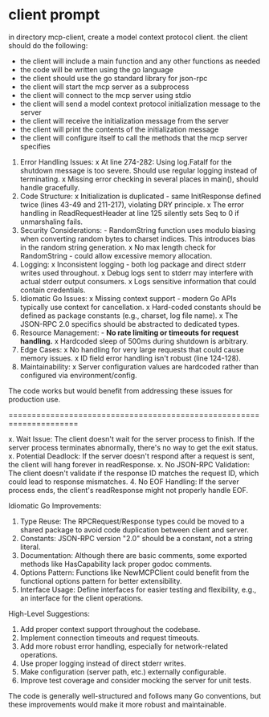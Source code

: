 # client prompt

in directory mcp-client, create a model context protocol client. the client should do the following:
- the client will include a main function and any other functions as needed
- the code will be written using the go language
- the client should use the go standard library for json-rpc
- the client will start the mcp server as a subprocess
- the client will connect to the mcp server using stdio
- the client will send a model context protocol initialization message to the server
- the client will receive the initialization message from the server
- the client will print the contents of the initialization message
- the client will configure itself to call the methods that the mcp server specifies


1. Error Handling Issues:
    x At line 274-282: Using log.Fatalf for the shutdown message is too severe. Should use regular logging
  instead of terminating.
    x Missing error checking in several places in main(), should handle gracefully.
  2. Code Structure:
    x Initialization is duplicated - same InitResponse defined twice (lines 43-49 and 211-217), violating
  DRY principle.
    x The error handling in ReadRequestHeader at line 125 silently sets Seq to 0 if unmarshaling fails.
  3. Security Considerations:
    - RandomString function uses modulo biasing when converting random bytes to charset indices. This
  introduces bias in the random string generation.
    x No max length check for RandomString - could allow excessive memory allocation.
  4. Logging:
    x Inconsistent logging - both log package and direct stderr writes used throughout.
    x Debug logs sent to stderr may interfere with actual stderr output consumers.
    x Logs sensitive information that could contain credentials.
  5. Idiomatic Go Issues:
    x Missing context support - modern Go APIs typically use context for cancellation.
    x Hard-coded constants should be defined as package constants (e.g., charset, log file name).
    x The JSON-RPC 2.0 specifics should be abstracted to dedicated types.
  6. Resource Management:
    - **No rate limiting or timeouts for request handling.**
    x Hardcoded sleep of 500ms during shutdown is arbitrary.
  7. Edge Cases:
    x No handling for very large requests that could cause memory issues.
    x ID field error handling isn't robust (line 124-128).
  8. Maintainability:
    x Server configuration values are hardcoded rather than configured via environment/config.

  The code works but would benefit from addressing these issues for production use.

  =====================================================================

 x. Wait Issue: The client doesn't wait for the server process to finish. If the server process terminates
  abnormally, there's no way to get the exit status.
 x. Potential Deadlock: If the server doesn't respond after a request is sent, the client will hang forever
   in readResponse.
  x. No JSON-RPC Validation: The client doesn't validate if the response ID matches the request ID, which
  could lead to response mismatches.
  4. No EOF Handling: If the server process ends, the client's readResponse might not properly handle EOF.

  Idiomatic Go Improvements:

  1. Type Reuse: The RPCRequest/Response types could be moved to a shared package to avoid code duplication
  between client and server.
  2. Constants: JSON-RPC version "2.0" should be a constant, not a string literal.
  3. Documentation: Although there are basic comments, some exported methods like HasCapability lack proper
  godoc comments.
  4. Options Pattern: Functions like NewMCPClient could benefit from the functional options pattern for
  better extensibility.
  5. Interface Usage: Define interfaces for easier testing and flexibility, e.g., an interface for the
  client operations.

  High-Level Suggestions:

  1. Add proper context support throughout the codebase.
  2. Implement connection timeouts and request timeouts.
  3. Add more robust error handling, especially for network-related operations.
  4. Use proper logging instead of direct stderr writes.
  5. Make configuration (server path, etc.) externally configurable.
  6. Improve test coverage and consider mocking the server for unit tests.

  The code is generally well-structured and follows many Go conventions, but these improvements would make
  it more robust and maintainable.
